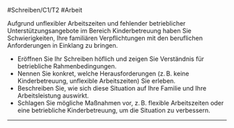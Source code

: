 #Schreiben/C1/T2 #Arbeit 

Aufgrund unflexibler Arbeitszeiten und fehlender betrieblicher Unterstützungsangebote im Bereich Kinderbetreuung haben Sie Schwierigkeiten, Ihre familiären Verpflichtungen mit den beruflichen Anforderungen in Einklang zu bringen.
- Eröffnen Sie Ihr Schreiben höflich und zeigen Sie Verständnis für betriebliche Rahmenbedingungen.
- Nennen Sie konkret, welche Herausforderungen (z. B. keine Kinderbetreuung, unflexible Arbeitszeiten) Sie erleben.
- Beschreiben Sie, wie sich diese Situation auf Ihre Familie und Ihre Arbeitsleistung auswirkt.
- Schlagen Sie mögliche Maßnahmen vor, z. B. flexible Arbeitszeiten oder eine betriebliche Kinderbetreuung, um die Situation zu verbessern.

---

